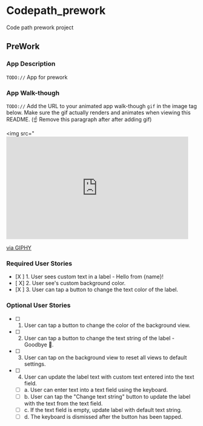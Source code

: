 # Codepath_prework
Code path prework project
## PreWork

### App Description
`TODO://` App for prework

### App Walk-though
`TODO://` Add the URL to your animated app walk-though `gif` in the image tag below. Make sure the gif actually renders and animates when viewing this README. (☝️ Remove this paragraph after after adding gif)

<img src="<iframe src="https://giphy.com/embed/ClNsLFwu85BzsuT5aC" width="480" height="270" frameBorder="0" class="giphy-embed" allowFullScreen></iframe><p><a href="https://giphy.com/gifs/ClNsLFwu85BzsuT5aC">via GIPHY</a></p>


### Required User Stories
- [X ] 1. User sees custom text in a label - Hello from {name}!
- [ X] 2. User see's custom background color.
- [X ] 3. User can tap a button to change the text color of the label.

### Optional User Stories
- [ ] 1. User can tap a button to change the color of the background view.
- [ ] 2. User can tap a button to change the text string of the label - Goodbye 👋.
- [ ] 3. User can tap on the background view to reset all views to default settings.
- [ ] 4. User can update the label text with custom text entered into the text field.
   - [ ] a. User can enter text into a text field using the keyboard.
   - [ ] b. User can tap the "Change text string" button to update the label with the text from the text field.
   - [ ] c. If the text field is empty, update label with default text string.
   - [ ] d. The keyboard is dismissed after the button has been tapped.